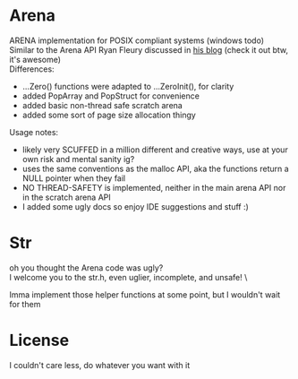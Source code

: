 # Arena
ARENA implementation for POSIX compliant systems (windows todo) \
Similar to the Arena API Ryan Fleury discussed in [his blog](https://www.rfleury.com/p/untangling-lifetimes-the-arena-allocator) (check it out btw, it's awesome) \
Differences:
- ...Zero() functions were adapted to ...ZeroInit(), for clarity
- added PopArray and PopStruct for convenience
- added basic non-thread safe scratch arena
- added some sort of page size allocation thingy

Usage notes:
- likely very SCUFFED in a million different and creative ways, use at your own risk and mental sanity ig?
- uses the same conventions as the malloc API, aka the functions return a NULL pointer when they fail
- NO THREAD-SAFETY is implemented, neither in the main arena API nor in the scratch arena API
- I added some ugly docs so enjoy IDE suggestions and stuff :)

# Str
oh you thought the Arena code was ugly? \
I welcome you to the str.h, even uglier, incomplete, and unsafe! \\

Imma implement those helper functions at some point, but I wouldn't wait for them

# License
I couldn't care less, do whatever you want with it